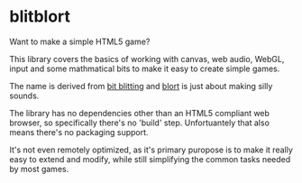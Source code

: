 # blitblort
Want to make a simple HTML5 game?

This library covers the basics of working with canvas, web audio, WebGL, input and some mathmatical bits to make it easy to create simple games.

The name is derived from [bit blitting](https://en.wikipedia.org/wiki/Bit_blit) and [blort](https://en.wiktionary.org/wiki/blort) is just about making silly sounds.

The library has no dependencies other than an HTML5 compliant web browser, so specifically there's no 'build' step. Unfortuantely that also means there's no packaging support.

It's not even remotely optimized, as it's primary puropose is to make it really easy to extend and modify, while still simplifying the common tasks needed by most games.
